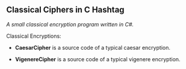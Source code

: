 ## Classical Ciphers in C Hashtag

*A small classical encryption program written in C#.*

Classical Encryptions:

- **CaesarCipher** is a source code of a typical caesar encryption.

- **VigenereCipher** is a source code of a typical vigenere encryption.
